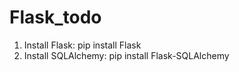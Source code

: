 # Flask_todo

1. Install Flask:  pip install Flask
2. Install SQLAlchemy:  pip install Flask-SQLAlchemy

